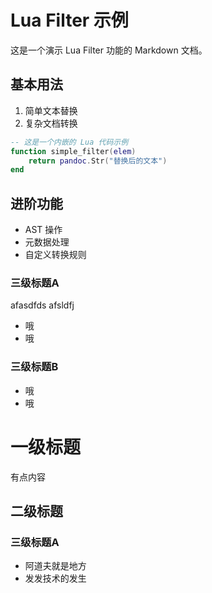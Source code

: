 # Lua Filter 示例

这是一个演示 Lua Filter 功能的 Markdown 文档。

## 基本用法

1. 简单文本替换
2. 复杂文档转换

```lua
-- 这是一个内嵌的 Lua 代码示例
function simple_filter(elem)
    return pandoc.Str("替换后的文本")
end
```

## 进阶功能

- AST 操作
- 元数据处理
- 自定义转换规则

### 三级标题A

afasdfds
afsldfj 

- 哦
- 哦

### 三级标题B
- 哦
- 哦 

# 一级标题

有点内容

## 二级标题


### 三级标题A
- 阿道夫就是地方
- 发发技术的发生